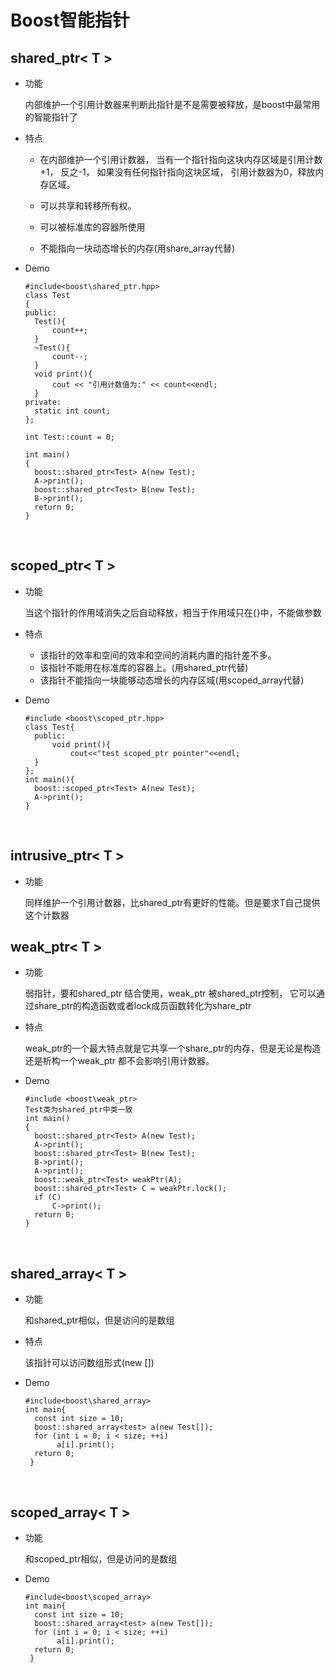 #  Boost智能指针

## shared_ptr< T >

- 功能

  内部维护一个引用计数器来判断此指针是不是需要被释放，是boost中最常用的智能指针了

- 特点

  - 在内部维护一个引用计数器， 当有一个指针指向这块内存区域是引用计数+1， 反之-1， 如果没有任何指针指向这块区域， 引用计数器为0，释放内存区域。


  - 可以共享和转移所有权。


  - 可以被标准库的容器所使用


  - 不能指向一块动态增长的内存(用share_array代替)

- Demo

  ```
  #include<boost\shared_ptr.hpp>
  class Test
  {
  public:
  	Test(){
  		count++;
  	}
  	~Test(){
  		count--;
  	}
  	void print(){
  		cout << "引用计数值为:" << count<<endl;
  	}
  private:
  	static int count;
  };

  int Test::count = 0;

  int main()
  {
  	boost::shared_ptr<Test> A(new Test);
  	A->print();
  	boost::shared_ptr<Test> B(new Test);
  	B->print();
  	return 0;
  }
  ```

  ​

## scoped_ptr< T >

- 功能

  当这个指针的作用域消失之后自动释放，相当于作用域只在{}中，不能做参数


- 特点

  - 该指针的效率和空间的效率和空间的消耗内置的指针差不多。
  - 该指针不能用在标准库的容器上。(用shared_ptr代替)
  - 该指针不能指向一块能够动态增长的内存区域(用scoped_array代替)

- Demo

  ```
  #include <boost\scoped_ptr.hpp>
  class Test{
    public:
    	void print(){
    		cout<<"test scoped_ptr pointer"<<endl;
  	}
  };
  int main(){
    boost::scoped_ptr<Test> A(new Test);
    A->print();
  }
  ```

  ​

## intrusive_ptr< T >

- 功能

  同样维护一个引用计数器，比shared_ptr有更好的性能。但是要求T自己提供这个计数器



## weak_ptr< T >

- 功能

  弱指针，要和shared_ptr 结合使用，weak_ptr 被shared_ptr控制， 它可以通过share_ptr的构造函数或者lock成员函数转化为share_ptr

- 特点

  weak_ptr的一个最大特点就是它共享一个share_ptr的内存，但是无论是构造还是析构一个weak_ptr 都不会影响引用计数器。

- Demo

  ```
  #include <boost\weak_ptr>
  Test类为shared_ptr中类一致
  int main()
  {
  	boost::shared_ptr<Test> A(new Test);
  	A->print();
  	boost::shared_ptr<Test> B(new Test);
  	B->print();
  	A->print();
  	boost::weak_ptr<Test> weakPtr(A);
  	boost::shared_ptr<Test> C = weakPtr.lock();
  	if (C)
  		C->print();
  	return 0;
  }
  ```

  ​



##  shared_array< T >

- 功能

  和shared_ptr相似，但是访问的是数组

- 特点

  该指针可以访问数组形式(new [])

- Demo

  ```
  #include<boost\shared_array>
  int main{
  	const int size = 10;   
  	boost::shared_array<test> a(new Test[]);  
  	for (int i = 0; i < size; ++i)  
  	     a[i].print();  
  	return 0;
   }
  ```

  ​

## scoped_array< T >

- 功能

  和scoped_ptr相似，但是访问的是数组

- Demo

  ```
  #include<boost\scoped_array>
  int main{
  	const int size = 10;   
  	boost::shared_array<test> a(new Test[]);  
  	for (int i = 0; i < size; ++i)  
  	     a[i].print();  
  	return 0;
   }
  ```

  ​